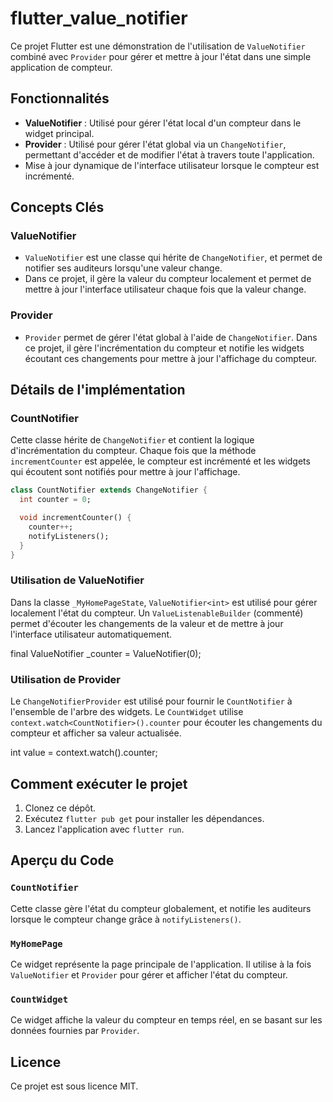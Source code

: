 # flutter_value_notifier

Ce projet Flutter est une démonstration de l'utilisation de `ValueNotifier` combiné avec `Provider` pour gérer et mettre à jour l'état dans une simple application de compteur.

## Fonctionnalités

- **ValueNotifier** : Utilisé pour gérer l'état local d'un compteur dans le widget principal.
- **Provider** : Utilisé pour gérer l'état global via un `ChangeNotifier`, permettant d'accéder et de modifier l'état à travers toute l'application.
- Mise à jour dynamique de l'interface utilisateur lorsque le compteur est incrémenté.

## Concepts Clés

### ValueNotifier
- `ValueNotifier` est une classe qui hérite de `ChangeNotifier`, et permet de notifier ses auditeurs lorsqu'une valeur change.
- Dans ce projet, il gère la valeur du compteur localement et permet de mettre à jour l'interface utilisateur chaque fois que la valeur change.

### Provider
- `Provider` permet de gérer l'état global à l'aide de `ChangeNotifier`. Dans ce projet, il gère l'incrémentation du compteur et notifie les widgets écoutant ces changements pour mettre à jour l'affichage du compteur.

## Détails de l'implémentation

### CountNotifier
Cette classe hérite de `ChangeNotifier` et contient la logique d'incrémentation du compteur. Chaque fois que la méthode `incrementCounter` est appelée, le compteur est incrémenté et les widgets qui écoutent sont notifiés pour mettre à jour l'affichage.
```dart
class CountNotifier extends ChangeNotifier {
  int counter = 0;

  void incrementCounter() {
    counter++;
    notifyListeners();
  }
}
```

### Utilisation de ValueNotifier
Dans la classe `_MyHomePageState`, `ValueNotifier<int>` est utilisé pour gérer localement l'état du compteur. Un `ValueListenableBuilder` (commenté) permet d'écouter les changements de la valeur et de mettre à jour l'interface utilisateur automatiquement.

final ValueNotifier<int> _counter = ValueNotifier(0);

### Utilisation de Provider
Le `ChangeNotifierProvider` est utilisé pour fournir le `CountNotifier` à l'ensemble de l'arbre des widgets. Le `CountWidget` utilise `context.watch<CountNotifier>().counter` pour écouter les changements du compteur et afficher sa valeur actualisée.

int value = context.watch<CountNotifier>().counter;

## Comment exécuter le projet

1. Clonez ce dépôt.
2. Exécutez `flutter pub get` pour installer les dépendances.
3. Lancez l'application avec `flutter run`.

## Aperçu du Code

### `CountNotifier`
Cette classe gère l'état du compteur globalement, et notifie les auditeurs lorsque le compteur change grâce à `notifyListeners()`.

### `MyHomePage`
Ce widget représente la page principale de l'application. Il utilise à la fois `ValueNotifier` et `Provider` pour gérer et afficher l'état du compteur.

### `CountWidget`
Ce widget affiche la valeur du compteur en temps réel, en se basant sur les données fournies par `Provider`.

## Licence

Ce projet est sous licence MIT.

